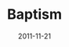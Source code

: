 ---
layout: music 
title: "Baptism"
series: "The Strong Challenge"
date: 2011-11-21 
description: "The challenges we’ve incorporated over the past weeks are all important elements of the lives of disciples of Jesus. As we continue to engage with these rhythms and practices, we grow closer to God and spiritually strong."
audio: "http://www.crossroads.net/players/media/hq/strong07.mp3"
audio-duration: "14:54"
src: "http://www.crossroads.net/players/media/mediumHz/Strong_190x110.jpg"
---